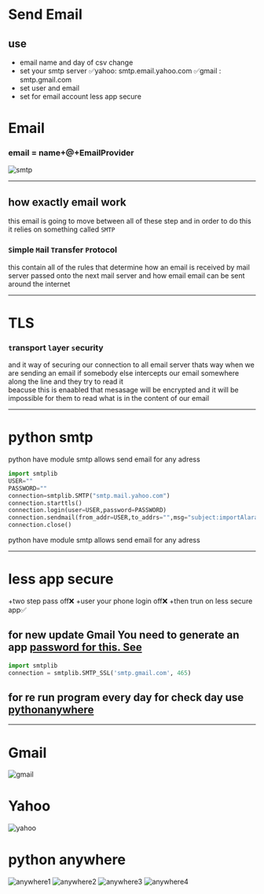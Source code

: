 # Send Email

## use
+  email name and day  of csv   change 
+  set your smtp server  ✅yahoo: smtp.email.yahoo.com   ✅gmail : smtp.gmail.com
+  set user and email 
+  set for email account  less app secure 


# Email
 ### email = name+@+EmailProvider
![smtp](https://raw.githubusercontent.com/wer340/python-angelayu/main/day-32/image/emailwork2.png)

---
## how exactly email work 
this email is going to  move between all of these step and in order to do this it relies on something  called `SMTP`
### `S`imple `M`ail `T`ransfer `P`rotocol
this contain all of the rules that determine how an email is received by mail server passed onto the next
 mail server and how email email can be sent around the internet


---
# TLS
### `t`ransport `l`ayer `s`ecurity 
and it way of securing our connection to all email server
thats way when we are sending an email if somebody else intercepts our email somewhere along the line and they try to read it  
beacuse  this is enaabled that mesasage will be encrypted and it will be impossible for them to read what
is in the content of our email   

---

# python smtp 
python have module smtp  allows send email for any adress

```python 
import smtplib
USER=""
PASSWORD=""
connection=smtplib.SMTP("smtp.mail.yahoo.com")
connection.starttls()
connection.login(user=USER,password=PASSWORD)
connection.sendmail(from_addr=USER,to_addrs="",msg="subject:importAlaram\n\nhello")
connection.close()
```
python have module smtp  allows send email for any adress


----

# less app secure   
+two step pass off❌
+user your phone login off❌
+then  trun on less secure app✅
## for new update Gmail   You need to generate an app [password for this. See](https://support.google.com/accounts/answer/185833?hl=en)
```python
import smtplib 
connection = smtplib.SMTP_SSL('smtp.gmail.com', 465)
```
##  for re run program  every day for check day  use  [pythonanywhere](www.pythonanywhere.com)


----
# Gmail
![gmail](https://raw.githubusercontent.com/wer340/python-angelayu/main/day-32/image/aadjust_google_account.png)

# Yahoo
![yahoo](https://raw.githubusercontent.com/wer340/python-angelayu/main/day-32/image/yahomaillessSecure.png)


# python anywhere

![anywhere1](https://raw.githubusercontent.com/wer340/python-angelayu/main/day-32/image/anywhere1.png)
![anywhere2](https://raw.githubusercontent.com/wer340/python-angelayu/main/day-32/image/anywhere2.png)
![anywhere3](https://raw.githubusercontent.com/wer340/python-angelayu/main/day-32/image/anywhere3.png)
![anywhere4](https://raw.githubusercontent.com/wer340/python-angelayu/main/day-32/image/anywhere4.png)
